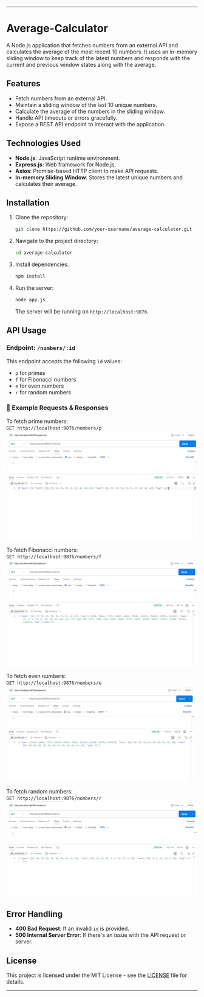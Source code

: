 
---

# Average-Calculator

A Node.js application that fetches numbers from an external API and calculates the average of the most recent 10 numbers. It uses an in-memory sliding window to keep track of the latest numbers and responds with the current and previous window states along with the average.

## Features

* Fetch numbers from an external API.
* Maintain a sliding window of the last 10 unique numbers.
* Calculate the average of the numbers in the sliding window.
* Handle API timeouts or errors gracefully.
* Expose a REST API endpoint to interact with the application.

## Technologies Used

* **Node.js**: JavaScript runtime environment.
* **Express.js**: Web framework for Node.js.
* **Axios**: Promise-based HTTP client to make API requests.
* **In-memory Sliding Window**: Stores the latest unique numbers and calculates their average.

## Installation

1. Clone the repository:

   ```bash
   git clone https://github.com/your-username/average-calculator.git
   ```

2. Navigate to the project directory:

   ```bash
   cd average-calculator
   ```

3. Install dependencies:

   ```bash
   npm install
   ```

4. Run the server:

   ```bash
   node app.js
   ```

   The server will be running on `http://localhost:9876`.

## API Usage

### Endpoint: `/numbers/:id`

This endpoint accepts the following `id` values:

* `p` for primes
* `f` for Fibonacci numbers
* `e` for even numbers
* `r` for random numbers

### 📸 Example Requests & Responses

To fetch prime numbers:  
`GET http://localhost:9876/numbers/p`  
![Prime](screenshots/prime.jpg)

To fetch Fibonacci numbers:  
`GET http://localhost:9876/numbers/f`  
![Fibonacci](screenshots/fibonacci.jpg)

To fetch even numbers:  
`GET http://localhost:9876/numbers/e`  
![Even](screenshots/even.jpg)

To fetch random numbers:  
`GET http://localhost:9876/numbers/r`  
![Random](screenshots/random.jpg)


## Error Handling

* **400 Bad Request**: If an invalid `id` is provided.
* **500 Internal Server Error**: If there's an issue with the API request or server.

## License

This project is licensed under the MIT License - see the [LICENSE](LICENSE) file for details.

---
